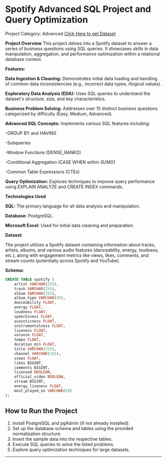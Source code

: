 # Spotify Advanced SQL Project and Query Optimization 
Project Category: Advanced
[Click Here to get Dataset](https://www.kaggle.com/datasets/sanjanchaudhari/spotify-dataset)

**Project Overview**
This project delves into a Spotify dataset to answer a series of business questions using SQL queries. It showcases skills in data manipulation, aggregation, and performance optimization within a relational database context.

 **Features:**

**Data Ingestion & Cleaning:** Demonstrates initial data loading and handling of common data inconsistencies (e.g., incorrect data types, illogical values).

**Exploratory Data Analysis (EDA):** Uses SQL queries to understand the dataset's structure, size, and key characteristics.

**Business Problem Solving:** Addresses over 15 distinct business questions categorized by difficulty (Easy, Medium, Advanced).

**Advanced SQL Concepts:** Implements various SQL features including:

-GROUP BY and HAVING

-Subqueries

-Window Functions (DENSE_RANK())

-Conditional Aggregation (CASE WHEN within SUM())

-Common Table Expressions (CTEs)

**Query Optimization:** Explores techniques to improve query performance using EXPLAIN ANALYZE and CREATE INDEX commands.

**Technologies Used**

**SQL:** The primary language for all data analysis and manipulation.

**Database:** PostgreSQL.

**Microsoft Excel:** Used for initial data cleaning and preparation.

**Dataset**

The project utilizes a Spotify dataset containing information about tracks, artists, albums, and various audio features (danceability, energy, loudness, etc.), along with engagement metrics like views, likes, comments, and stream counts (potentially across Spotify and YouTube).

**Schema:**

```sql
CREATE TABLE spotify (
    artist VARCHAR(255),
    track VARCHAR(255),
    album VARCHAR(255),
    album_type VARCHAR(50),
    danceability FLOAT,
    energy FLOAT,
    loudness FLOAT,
    speechiness FLOAT,
    acousticness FLOAT,
    instrumentalness FLOAT,
    liveness FLOAT,
    valence FLOAT,
    tempo FLOAT,
    duration_min FLOAT,
    title VARCHAR(255),
    channel VARCHAR(255),
    views FLOAT,
    likes BIGINT,
    comments BIGINT,
    licensed BOOLEAN,
    official_video BOOLEAN,
    stream BIGINT,
    energy_liveness FLOAT,
    most_played_on VARCHAR(50)
);
```



## How to Run the Project
1. Install PostgreSQL and pgAdmin (if not already installed).
2. Set up the database schema and tables using the provided normalization structure.
3. Insert the sample data into the respective tables.
4. Execute SQL queries to solve the listed problems.
5. Explore query optimization techniques for large datasets.

---





